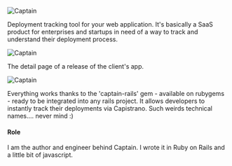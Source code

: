 ![Captain](https://d1q7h0w9c0hiav.cloudfront.net/portfolios/images/000/003/847/featured/startuplayout%2Bcopy.png?1441877152)

Deployment tracking tool for your web application. It's basically a SaaS product for enterprises and startups in need of a way to track and understand their deployment process.

![Captain](https://d1q7h0w9c0hiav.cloudfront.net/portfolios/secondimages/000/003/847/additional/startuplayout%2Bcopy%2B2.png?1441877152)

The detail page of a release of the client's app.

![Captain](https://d1q7h0w9c0hiav.cloudfront.net/portfolios/thirdimages/000/003/847/additional/startuplayout-shell.png?1441877152)

Everything works thanks to the 'captain-rails' gem - available on rubygems - ready to be integrated into any rails project. 
It allows developers to instantly track their deployments via Capistrano. Such weirds technical names.... never mind :)

#### Role

I am the author and engineer behind Captain. I wrote it in Ruby on Rails and a little bit of javascript.
